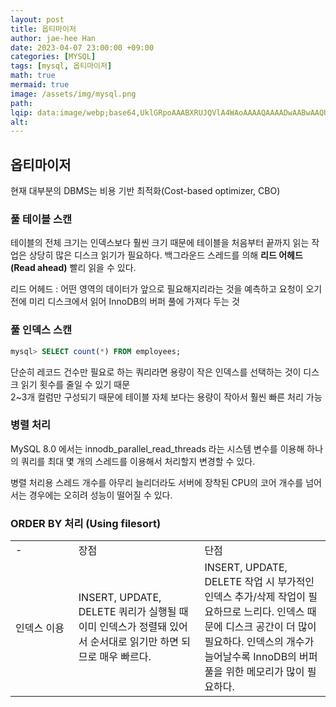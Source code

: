 ```yaml
---
layout: post  
title: 옵티마이저  
author: jae-hee Han  
date: 2023-04-07 23:00:00 +09:00  
categories: [MYSQL]  
tags: [mysql, 옵티마이저]  
math: true  
mermaid: true  
image: /assets/img/mysql.png  
path:   
lqip: data:image/webp;base64,UklGRpoAAABXRUJQVlA4WAoAAAAQAAAADwAABwAAQUxQSDIAAAARL0AmbZurmr57yyIiqE8oiG0bejIYEQTgqiDA9vqnsUSI6H+oAERp2HZ65qP/VIAWAFZQOCBCAAAA8AEAnQEqEAAIAAVAfCWkAALp8sF8rgRgAP7o9FDvMCkMde9PK7euH5M1m6VWoDXf2FkP3BqV0ZYbO6NA/VFIAAAA  
alt:
---
```


## 옵티마이저
현재 대부분의 DBMS는 비용 기반 최적화(Cost-based optimizer, CBO) 

### 풀 테이블 스캔
테이블의 전체 크기는 인덱스보다 훨씬 크기 때문에 테이블을 처음부터 끝까지 읽는 작업은 상당히 많은 디스크 읽기가 필요하다. 
백그라운드 스레드를 의해 **리드 어헤드(Read ahead)** 빨리 읽을 수 있다.

리드 어헤드 : 어떤 영역의 데이터가 앞으로 필요해지리라는 것을 예측하고 요청이 오기 전에 
미리 디스크에서 읽어 InnoDB의 버퍼 풀에 가져다 두는 것

### 풀 인덱스 스캔
```sql
mysql> SELECT count(*) FROM employees;
```
단순히 레코드 건수만 필요로 하는 쿼리라면 용량이 작은 인덱스를 선택하는 것이 디스크 읽기 횟수를 줄일 수 있기 때문  
2~3개 컬럼만 구성되기 때문에 테이블 자체 보다는 용량이 작아서 훨씬 빠른 처리 가능

### 병렬 처리 
MySQL 8.0 에서는 innodb_parallel_read_threads 라는 시스템 변수를 이용해 하나의 쿼리를 최대 몇 개의 스레드를 이용해서 처리할지 변경할 수 있다.

병렬 처리용 스레드 개수를 아무리 늘리더라도 서버에 장착된 CPU의 코어 개수를 넘어서는 경우에는 오히려 성능이 떨어질 수 있다. 

### ORDER BY 처리 (Using filesort)

<table style="width: 100%">
<tr>
  <td style="width: 20%">-</td>
  <td style="width: 40%">장점</td>
  <td style="width: 40%">단점</td>
</tr>
<tr>
  <td>인덱스 이용</td>
  <td>INSERT, UPDATE, DELETE 쿼리가 실행될 때  
      이미 인덱스가 정렬돼 있어서 순서대로 읽기만  
      하면 되므로 매우 빠르다.
  </td>
  <td>
    INSERT, UPDATE, DELETE 작업 시 부가적인  
    인덱스 추가/삭제 작업이 필요하므로 느리다.  
    인덱스 때문에 디스크 공간이 더 많이 필요하다.  
    인덱스의 개수가 늘어날수록 InnoDB의 버퍼풀을   
    위한 메모리가 많이 필요하다. 
  </td>
</tr>
</table>


